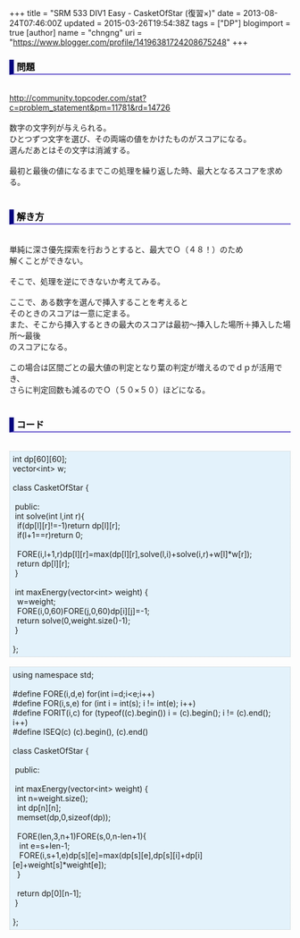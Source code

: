 +++
title = "SRM 533 DIV1 Easy - CasketOfStar (復習×)"
date = 2013-08-24T07:46:00Z
updated = 2015-03-26T19:54:38Z
tags = ["DP"]
blogimport = true 
[author]
	name = "chngng"
	uri = "https://www.blogger.com/profile/14196381724208675248"
+++

<div dir="ltr" style="text-align: left;" trbidi="on"><h3 style="border-bottom: 2px solid slateblue; border-left: 8px solid navy; color: black; padding: 0px 0px 1px 5px;">問題 </h3><br /><a href="http://community.topcoder.com/stat?c=problem_statement&amp;pm=11781&amp;rd=14726" target="_blank">http://community.topcoder.com/stat?c=problem_statement&amp;pm=11781&amp;rd=14726</a><br /><br />数字の文字列が与えられる。<br />ひとつずつ文字を選び、その両端の値をかけたものがスコアになる。<br />選んだあとはその文字は消滅する。<br /><br />最初と最後の値になるまでこの処理を繰り返した時、最大となるスコアを求める。<br /><br /><h3 style="border-bottom: 2px solid slateblue; border-left: 8px solid navy; color: black; padding: 0px 0px 1px 5px;">解き方 </h3><br />単純に深さ優先探索を行おうとすると、最大でＯ（４８！）のため<br />解くことができない。<br /><br />そこで、処理を逆にできないか考えてみる。<br /><br />ここで、ある数字を選んで挿入することを考えると<br />そのときのスコアは一意に定まる。<br />また、そこから挿入するときの最大のスコアは最初～挿入した場所＋挿入した場所～最後<br />のスコアになる。<br /><br />この場合は区間ごとの最大値の判定となり葉の判定が増えるのでｄｐが活用でき、<br />さらに判定回数も減るのでＯ（５０×５０）ほどになる。<br /><br /><h3 style="border-bottom: 2px solid slateblue; border-left: 8px solid navy; color: black; padding: 0px 0px 1px 5px;">コード </h3><br /><div style="background-color: #e3f2fb; border: 1px dotted #CCCCCC; padding: 5px;">int dp[60][60];<br />vector&lt;int&gt; w;<br /><br />class CasketOfStar {<br /><br /><span class="Apple-tab-span" style="white-space: pre;"> </span>public:<br /><span class="Apple-tab-span" style="white-space: pre;"> </span>int solve(int l,int r){<br /><span class="Apple-tab-span" style="white-space: pre;">  </span>if(dp[l][r]!=-1)return dp[l][r];<br /><span class="Apple-tab-span" style="white-space: pre;">  </span>if(l+1==r)return 0;<br /><br /><span class="Apple-tab-span" style="white-space: pre;">  </span>FORE(i,l+1,r)dp[l][r]=max(dp[l][r],solve(l,i)+solve(i,r)+w[l]*w[r]);<br /><span class="Apple-tab-span" style="white-space: pre;">  </span>return dp[l][r];<br /><span class="Apple-tab-span" style="white-space: pre;"> </span>}<br /><br /><span class="Apple-tab-span" style="white-space: pre;"> </span>int maxEnergy(vector&lt;int&gt; weight) {<br /><span class="Apple-tab-span" style="white-space: pre;">  </span>w=weight;<br /><span class="Apple-tab-span" style="white-space: pre;">  </span>FORE(i,0,60)FORE(j,0,60)dp[i][j]=-1;<br /><span class="Apple-tab-span" style="white-space: pre;">  </span>return solve(0,weight.size()-1);<br /><span class="Apple-tab-span" style="white-space: pre;"> </span>}<br /><br />};</div><br /><div style="background-color: #e3f2fb; border: 1px dotted #CCCCCC; padding: 5px;">using namespace std;<br /><br />#define FORE(i,d,e) for(int i=d;i&lt;e;i++)<br />#define FOR(i,s,e) for (int i = int(s); i != int(e); i++)<br />#define FORIT(i,c) for (typeof((c).begin()) i = (c).begin(); i != (c).end(); i++)<br />#define ISEQ(c) (c).begin(), (c).end()<br /><br />class CasketOfStar {<br /><br /><span class="Apple-tab-span" style="white-space: pre;"> </span>public:<br /><br /><span class="Apple-tab-span" style="white-space: pre;"> </span>int maxEnergy(vector&lt;int&gt; weight) {<br /><span class="Apple-tab-span" style="white-space: pre;">  </span>int n=weight.size();<br /><span class="Apple-tab-span" style="white-space: pre;">  </span>int dp[n][n];<br /><span class="Apple-tab-span" style="white-space: pre;">  </span>memset(dp,0,sizeof(dp));<br /><br /><span class="Apple-tab-span" style="white-space: pre;">  </span>FORE(len,3,n+1)FORE(s,0,n-len+1){<br /><span class="Apple-tab-span" style="white-space: pre;">   </span>int e=s+len-1;<br /><span class="Apple-tab-span" style="white-space: pre;">   </span>FORE(i,s+1,e)dp[s][e]=max(dp[s][e],dp[s][i]+dp[i][e]+weight[s]*weight[e]);<br /><span class="Apple-tab-span" style="white-space: pre;">  </span>}<br /><br /><span class="Apple-tab-span" style="white-space: pre;">  </span>return dp[0][n-1];<br /><span class="Apple-tab-span" style="white-space: pre;"> </span>}<br /><br />};</div></div>
